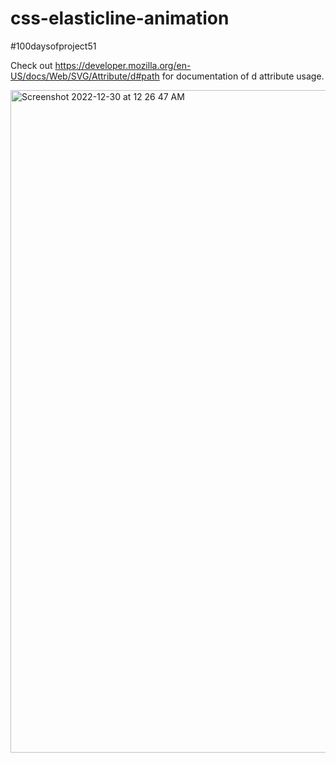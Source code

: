 # css-elasticline-animation
#100daysofproject51

Check out https://developer.mozilla.org/en-US/docs/Web/SVG/Attribute/d#path for documentation of d attribute usage.

<img width="1060" alt="Screenshot 2022-12-30 at 12 26 47 AM" src="https://user-images.githubusercontent.com/91402082/210050206-6ecfb2e0-fabd-4985-b2b9-109aa42fb2ab.png">
